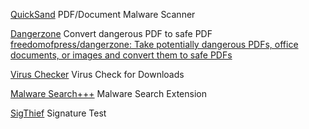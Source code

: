 
[QuickSand](https://quicksand.io/)
PDF/Document Malware Scanner

[Dangerzone](https://dangerzone.rocks/)
Convert dangerous PDF to safe PDF
[freedomofpress/dangerzone: Take potentially dangerous PDFs, office documents, or images and convert them to safe PDFs](https://github.com/freedomofpress/dangerzone)

[Virus Checker](https://add0n.com/virus-checker.html)
Virus Check for Downloads

[Malware Search+++](https://addons.mozilla.org/en-US/firefox/addon/malware-search-plusplusplus/)
Malware Search Extension

[SigThief](https://github.com/secretsquirrel/SigThief)
Signature Test
